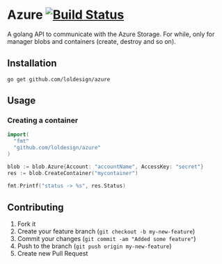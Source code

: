 # Azure [![Build Status](https://travis-ci.org/loldesign/azure.png)](https://travis-ci.org/loldesign/azure)

A golang API to communicate with the Azure Storage.
For while, only for manager blobs and containers (create, destroy and so on).

## Installation

```go get github.com/loldesign/azure```

## Usage

### Creating a container

```go
import(
  "fmt"
  "github.com/loldesign/azure"
)

blob := blob.Azure{Account: "accountName", AccessKey: "secret"}
res := blob.CreateContainer("mycontainer")

fmt.Printf("status -> %s", res.Status)
```

## Contributing

1. Fork it
2. Create your feature branch (`git checkout -b my-new-feature`)
3. Commit your changes (`git commit -am "Added some feature"`)
4. Push to the branch (`git push origin my-new-feature`)
5. Create new Pull Request
